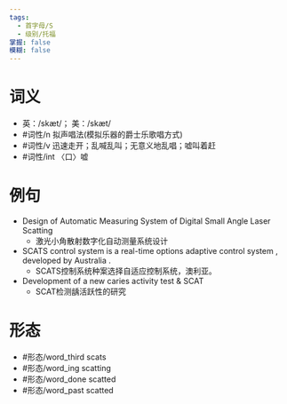 ```yaml
---
tags:
  - 首字母/S
  - 级别/托福
掌握: false
模糊: false
---
```

# 词义
- 英：/skæt/； 美：/skæt/
- #词性/n  拟声唱法(模拟乐器的爵士乐歌唱方式)
- #词性/v  迅速走开；乱喊乱叫；无意义地乱唱；嘘叫着赶
- #词性/int  〈口〉嘘
# 例句
- Design of Automatic Measuring System of Digital Small Angle Laser Scatting
	- 激光小角散射数字化自动测量系统设计
- SCATS control system is a real-time options adaptive control system , developed by Australia .
	- SCATS控制系统种案选择自适应控制系统，澳利亚。
- Development of a new caries activity test & SCAT
	- SCAT检测龋活跃性的研究
# 形态
- #形态/word_third scats
- #形态/word_ing scatting
- #形态/word_done scatted
- #形态/word_past scatted
